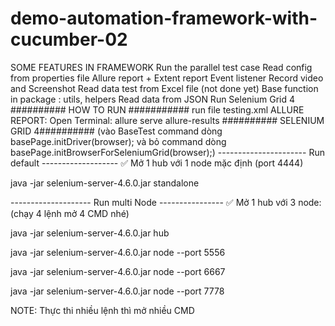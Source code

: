 # demo-automation-framework-with-cucumber-02
SOME FEATURES IN FRAMEWORK
Run the parallel test case
Read config from properties file
Allure report + Extent report
Event listener
Record video and Screenshot
Read data test from Excel file (not done yet)
Base function in package : utils, helpers
Read data from JSON
Run Selenium Grid 4
########## HOW TO RUN ###########
run file testing.xml
ALLURE REPORT: Open Terminal: allure serve allure-results
########## SELENIUM GRID 4##########
(vào BaseTest command dòng basePage.initDriver(browser); và bỏ command dòng   basePage.initBrowserForSeleniumGrid(browser);)
---------------------- Run default -------------------
✅ Mở 1 hub với 1 node mặc định (port 4444)

java -jar selenium-server-4.6.0.jar standalone

-------------------- Run multi Node ----------------
✅ Mở 1 hub với 3 node: (chạy 4 lệnh mở 4 CMD nhé)

java -jar selenium-server-4.6.0.jar hub

java -jar selenium-server-4.6.0.jar node --port 5556

java -jar selenium-server-4.6.0.jar node --port 6667

java -jar selenium-server-4.6.0.jar node --port 7778

NOTE: Thực thi nhiều lệnh thì mở nhiều CMD
